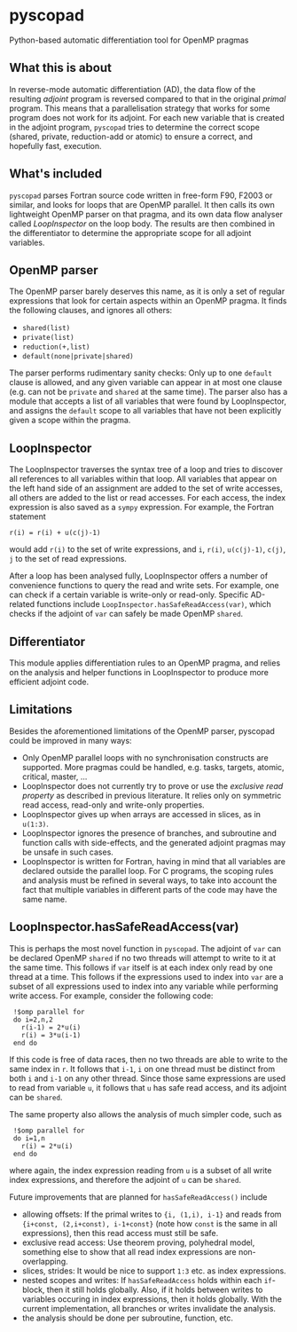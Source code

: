 # pyscopad
Python-based automatic differentiation tool for OpenMP pragmas

## What this is about
In reverse-mode automatic differentiation (AD), the data flow of the resulting *adjoint* program is reversed compared to that in the original *primal* program. This means that a parallelisation strategy that works for some program does not work for its adjoint. For each new variable that is created in the adjoint program, `pyscopad` tries to determine the correct scope (shared, private, reduction-add or atomic) to ensure a correct, and hopefully fast, execution.

## What's included
`pyscopad` parses Fortran source code written in free-form F90, F2003 or similar, and looks for loops that are OpenMP parallel. It then calls its own lightweight OpenMP parser on that pragma, and its own data flow analyser called *LoopInspector* on the loop body. The results are then combined in the differentiator to determine the appropriate scope for all adjoint variables.

## OpenMP parser
The OpenMP parser barely deserves this name, as it is only a set of regular expressions that look for certain aspects within an OpenMP pragma. It finds the following clauses, and ignores all others:

 - `shared(list)`
 - `private(list)`
 - `reduction(+,list)`
 - `default(none|private|shared)`
 
The parser performs rudimentary sanity checks: Only up to one `default` clause is allowed, and any given variable can appear in at most one clause (e.g. can not be `private` and `shared` at the same time). The parser also has a module that accepts a list of all variables that were found by LoopInspector, and assigns the `default` scope to all variables that have not been explicitly given a scope within the pragma.

## LoopInspector
The LoopInspector traverses the syntax tree of a loop and tries to discover all references to all variables within that loop. All variables that appear on the left hand side of an assignment are added to the set of write accesses, all others are added to the list or read accesses. For each access, the index expression is also saved as a `sympy` expression. For example, the Fortran statement
```
r(i) = r(i) + u(c(j)-1)
```
would add `r(i)` to the set of write expressions, and `i`, `r(i)`, `u(c(j)-1)`, `c(j)`, `j` to the set of read expressions.

After a loop has been analysed fully, LoopInspector offers a number of convenience functions to query the read and write sets. For example, one can check if a certain variable is write-only or read-only. Specific AD-related functions include `LoopInspector.hasSafeReadAccess(var)`, which checks if the adjoint of `var` can safely be made OpenMP `shared`.

## Differentiator
This module applies differentiation rules to an OpenMP pragma, and relies on the analysis and helper functions in LoopInspector to produce more efficient adjoint code.

## Limitations
Besides the aforementioned limitations of the OpenMP parser, pyscopad could be improved in many ways:

 - Only OpenMP parallel loops with no synchronisation constructs are supported. More pragmas could be handled, e.g. tasks, targets, atomic, critical, master, ...
 - LoopInspector does not currently try to prove or use the *exclusive read property* as described in previous literature. It relies only on symmetric read access, read-only and write-only properties.
 - LoopInspector gives up when arrays are accessed in slices, as in `u(1:3)`.
 - LoopInspector ignores the presence of branches, and subroutine and function calls with side-effects, and the generated adjoint pragmas may be unsafe in such cases.
 - LoopInspector is written for Fortran, having in mind that all variables are declared outside the parallel loop. For C programs, the scoping rules and analysis must be refined in several ways, to take into account the fact that multiple variables in different parts of the code may have the same name.
 
 ## LoopInspector.hasSafeReadAccess(var)
 This is perhaps the most novel function in `pyscopad`. The adjoint of `var` can be declared OpenMP `shared` if no two threads will attempt to write to it at the same time. This follows if `var` itself is at each index only read by one thread at a time. This follows if the expressions used to index into `var` are a subset of all expressions used to index into any variable while performing write access. For example, consider the following code:
 ```
  !$omp parallel for
  do i=2,n,2
    r(i-1) = 2*u(i)
    r(i) = 3*u(i-1)
  end do
 ```
If this code is free of data races, then no two threads are able to write to the same index in `r`. It follows that `i-1`, `i` on one thread must be distinct from both `i` and `i-1` on any other thread. Since those same expressions are used to read from variable `u`, it follows that `u` has safe read access, and its adjoint can be `shared`.

The same property also allows the analysis of much simpler code, such as
 ```
  !$omp parallel for
  do i=1,n
    r(i) = 2*u(i)
  end do
 ```
 where again, the index expression reading from `u` is a subset of all write index expressions, and therefore the adjoint of `u` can be `shared`.
 
 Future improvements that are planned for `hasSafeReadAccess()` include
  - allowing offsets: If the primal writes to `{i, (1,i), i-1}` and reads from `{i+const, (2,i+const), i-1+const}` (note how `const` is the same in all expressions), then this read access must still be safe.
  - exclusive read access: Use theorem proving, polyhedral model, something else to show that all read index expressions are non-overlapping.
  - slices, strides: It would be nice to support `1:3` etc. as index expressions.
  - nested scopes and writes: If `hasSafeReadAccess` holds within each `if`-block, then it still holds globally. Also, if it holds between writes to variables occuring in index expressions, then it holds globally. With the current implementation, all branches or writes invalidate the analysis.
  - the analysis should be done per subroutine, function, etc.
